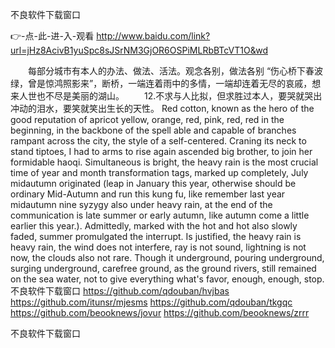 
不良软件下载窗口




👉-点-此-进-入-观看  http://www.baidu.com/link?url=jHz8AcivB1yuSpc8sJSrNM3GjOR6OSPiMLRbBTcVT1O&wd




　　每部分城市有本人的办法、做法、活法。观念各别，做法各别
“伤心桥下春波绿，曾是惊鸿照影来”，断桥，一端连着雨中的多情，一端却连着无尽的哀戚，想来人世也不尽是美丽的湖山。
　　12.不求与人比拟，但求胜过本人，要哭就哭出冲动的泪水，要笑就笑出生长的天性。
Red cotton, known as the hero of the good reputation of apricot yellow, orange, red, pink, red, red in the beginning, in the backbone of the spell able and capable of branches rampant across the city, the style of a self-centered.
Craning its neck to stand tiptoes, I had to arms to rise again ascended big brother, to join her formidable haoqi.
Simultaneous is bright, the heavy rain is the most crucial time of year and month transformation tags, marked up completely, July midautumn originated (leap in January this year, otherwise should be ordinary Mid-Autumn and run this kung fu, like remember last year midautumn nine syzygy also under heavy rain, at the end of the communication is late summer or early autumn, like autumn come a little earlier this year.).
Admittedly, marked with the hot and hot also slowly faded, summer promulgated the interrupt.
Is justified, the heavy rain is heavy rain, the wind does not interfere, ray is not sound, lightning is not now, the clouds also not rare.
Though it underground, pouring underground, surging underground, carefree ground, as the ground rivers, still remained on the sea water, not to give everything what's favor, enough, enough, stop.
不良软件下载窗口 https://github.com/qdouban/hvjbas
https://github.com/itunsr/mjesms
https://github.com/qdouban/tkgqc
https://github.com/beooknews/jovur
https://github.com/beooknews/zrrr





不良软件下载窗口
